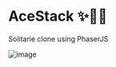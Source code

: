 # AceStack ✨🌠🎴
Solitarie clone using PhaserJS

![image](https://github.com/PsHye/AceStack/assets/32044782/56c70c2e-8bea-474d-910f-01a337719e5f)

